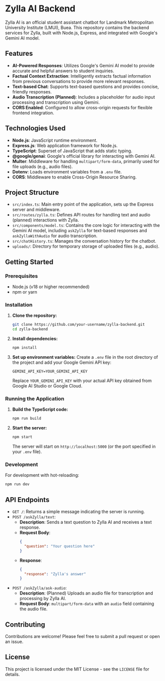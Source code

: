 # Zylla AI Backend

Zylla AI is an official student assistant chatbot for Landmark Metropolitan University Institute (LMUI), Buea. This repository contains the backend services for Zylla, built with Node.js, Express, and integrated with Google's Gemini AI model.

## Features

- **AI-Powered Responses**: Utilizes Google's Gemini AI model to provide accurate and helpful answers to student inquiries.
- **Factual Context Extraction**: Intelligently extracts factual information from previous conversations to provide more relevant responses.
- **Text-based Chat**: Supports text-based questions and provides concise, friendly responses.
- **Audio Transcription (Planned)**: Includes a placeholder for audio input processing and transcription using Gemini.
- **CORS Enabled**: Configured to allow cross-origin requests for flexible frontend integration.

## Technologies Used

- **Node.js**: JavaScript runtime environment.
- **Express.js**: Web application framework for Node.js.
- **TypeScript**: Superset of JavaScript that adds static typing.
- **@google/genai**: Google's official library for interacting with Gemini AI.
- **Multer**: Middleware for handling `multipart/form-data`, primarily used for file uploads (e.g., audio files).
- **Dotenv**: Loads environment variables from a `.env` file.
- **CORS**: Middleware to enable Cross-Origin Resource Sharing.

## Project Structure

- `src/index.ts`: Main entry point of the application, sets up the Express server and middleware.
- `src/routes/zylla.ts`: Defines API routes for handling text and audio (planned) interactions with Zylla.
- `src/components/model.ts`: Contains the core logic for interacting with the Gemini AI model, including `askZylla` for text-based responses and `askZyllaWithAudio` for audio transcription.
- `src/chatHistory.ts`: Manages the conversation history for the chatbot.
- `uploads/`: Directory for temporary storage of uploaded files (e.g., audio).

## Getting Started

### Prerequisites

- Node.js (v18 or higher recommended)
- npm or yarn

### Installation

1. **Clone the repository:**
   ```bash
   git clone https://github.com/your-username/zylla-backend.git
   cd zylla-backend
   ```

2. **Install dependencies:**
   ```bash
   npm install
   ```

3. **Set up environment variables:**
   Create a `.env` file in the root directory of the project and add your Google Gemini API key:
   ```
   GEMINI_API_KEY=YOUR_GEMINI_API_KEY
   ```
   Replace `YOUR_GEMINI_API_KEY` with your actual API key obtained from Google AI Studio or Google Cloud.

### Running the Application

1. **Build the TypeScript code:**
   ```bash
   npm run build
   ```

2. **Start the server:**
   ```bash
   npm start
   ```
   The server will start on `http://localhost:5000` (or the port specified in your `.env` file).

### Development

For development with hot-reloading:

```bash
npm run dev
```

## API Endpoints

- `GET /`: Returns a simple message indicating the server is running.
- `POST /askZylla/text`:
  - **Description**: Sends a text question to Zylla AI and receives a text response.
  - **Request Body**:
    ```json
    {
      "question": "Your question here"
    }
    ```
  - **Response**:
    ```json
    {
      "response": "Zylla's answer"
    }
    ```
- `POST /askZylla/ask-audio`:
  - **Description**: (Planned) Uploads an audio file for transcription and processing by Zylla AI.
  - **Request Body**: `multipart/form-data` with an `audio` field containing the audio file.

## Contributing

Contributions are welcome! Please feel free to submit a pull request or open an issue.

## License

This project is licensed under the MIT License - see the `LICENSE` file for details.
